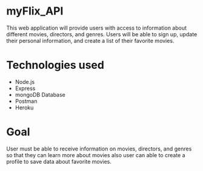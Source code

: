 # myFlix_API

This web application will provide users with access to information about different
movies, directors, and genres. Users will be able to sign up, update their
personal information, and create a list of their favorite movies.

# Technologies used

- Node.js
- Express
- mongoDB Database
- Postman
- Heroku

# Goal
User must be able to receive information on movies, directors, and genres so that they
can learn more about movies also user can able to create a profile to save data about favorite movies.

